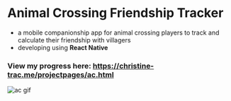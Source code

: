 # Animal Crossing Friendship Tracker
- a mobile companionship app for animal crossing players to track and calculate their friendship with villagers
- developing using **React Native**

### View my progress here: https://christine-trac.me/projectpages/ac.html

![ac gif](https://christine-trac.me/projectpages/ac.gif)
